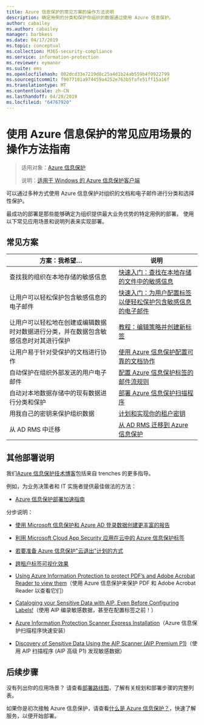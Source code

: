 ```yaml
---
title: Azure 信息保护的常见方案的操作方法说明
description: 确定用例的分类和保护你组织的数据通过使用 Azure 信息保护。
author: cabailey
ms.author: cabailey
manager: barbkess
ms.date: 04/17/2019
ms.topic: conceptual
ms.collection: M365-security-compliance
ms.service: information-protection
ms.reviewer: eymanor
ms.suite: ems
ms.openlocfilehash: 002dcd33e7219d8c25a4d1b24ab559b4f0922799
ms.sourcegitcommit: f9077101a974459a4252e763b5fafe51ff15a16f
ms.translationtype: MT
ms.contentlocale: zh-CN
ms.lasthandoff: 04/28/2019
ms.locfileid: "64767920"
---
```

# <a name="how-to-guides-for-common-scenarios-that-use-azure-information-protection"></a>使用 Azure 信息保护的常见应用场景的操作方法指南

>适用对象：[Azure 信息保护](https://azure.microsoft.com/pricing/details/information-protection)
>
> 说明：[适用于 Windows 的 Azure 信息保护客户端](faqs.md#whats-the-difference-between-the-azure-information-protection-client-and-the-azure-information-protection-unified-labeling-client)

可以通过多种方式使用 Azure 信息保护对组织的文档和电子邮件进行分类和选择性保护。 

最成功的部署是那些能够确定为组织提供最大业务优势的特定用例的部署。 使用以下常见应用场景和说明列表来实现部署。

## <a name="common-scenarios"></a>常见方案

|方案：我希望…|说明|
|----------------|---------------|
|查找我的组织在本地存储的敏感信息|[快速入门：查找在本地存储的文件中的敏感信息](quickstart-findsensitiveinfo.md)|
|让用户可以轻松保护包含敏感信息的电子邮件|[快速入门：为用户配置标签以便轻松保护包含敏感信息的电子邮件](quickstart-label-dnf-protectedemail.md)|
|让用户可以轻松地在创建或编辑数据时对数据进行分类，并在数据包含敏感信息时对其进行保护| [教程：编辑策略并创建新标签](infoprotect-quick-start-tutorial.md)|
|让用户易于针对受保护的文档进行协作|[使用 Azure 信息保护配置可靠的文档协作](secure-collaboration-documents.md)|
|自动保护在组织外部发送的用户电子邮件| [配置 Azure 信息保护标签的邮件流规则](configure-exo-rules.md)
|自动对本地数据存储中的现有数据进行分类和保护|[部署 Azure 信息保护扫描程序](deploy-aip-scanner.md)|
|用我自己的密钥来保护组织数据| [计划和实现你的租户密钥](plan-implement-tenant-key.md)|
|从 AD RMS 中迁移|[从 AD RMS 迁移到 Azure 信息保护](migrate-from-ad-rms-to-azure-rms.md)|

## <a name="additional-deployment-instructions"></a>其他部署说明

我们[Azure 信息保护技术博客](https://aka.ms/AIPblog)包括来自 trenches 的更多指导。

例如，为业务决策者和 IT 实施者提供最佳做法的方法：

- [Azure 信息保护部署加速指南](https://techcommunity.microsoft.com/t5/Azure-Information-Protection/Azure-Information-Protection-Deployment-Acceleration-Guide/ba-p/334423)

分步说明：

- [使用 Microsoft 信息保护和 Azure AD 登录数据创建更丰富的报告](https://techcommunity.microsoft.com/t5/Azure-Information-Protection/Create-richer-reports-with-Microsoft-Information-Protection-and/ba-p/392713)

- [利用 Microsoft Cloud App Security 应用在云中的 Azure 信息保护标签](https://techcommunity.microsoft.com/t5/Azure-Information-Protection/Leverage-Microsoft-Cloud-App-Security-to-apply-Azure-Information/ba-p/388638)

- [若要准备 Azure 信息保护"云退出"计划的方式](https://techcommunity.microsoft.com/t5/Azure-Information-Protection/How-to-prepare-an-Azure-Information-Protection-Cloud-Exit-plan/ba-p/382631)

- [跨租户标签可视化效果](https://techcommunity.microsoft.com/t5/Azure-Information-Protection/Cross-Tenant-Label-Visualization/ba-p/356588)

- [Using Azure Information Protection to protect PDF’s and Adobe Acrobat Reader to view them](https://techcommunity.microsoft.com/t5/Azure-Information-Protection/Using-Azure-Information-Protection-to-protect-PDF-s-and-Adobe/ba-p/282010)（使用 Azure 信息保护来保护 PDF 和 Adobe Acrobat Reader 以查看它们）

- [Cataloging your Sensitive Data with AIP, Even Before Configuring Labels!](https://techcommunity.microsoft.com/t5/Azure-Information-Protection/Cataloging-your-Sensitive-Data-with-AIP-Even-Before-Configuring/ba-p/267241)（使用 AIP 编录敏感数据，甚至在配置标签之前！）

- [Azure Information Protection Scanner Express Installation](https://techcommunity.microsoft.com/t5/Azure-Information-Protection/Azure-Information-Protection-Scanner-Express-Installation/ba-p/265424)（Azure 信息保护扫描程序快速安装）

- [Discovery of Sensitive Data Using the AIP Scanner (AIP Premium P1)](https://techcommunity.microsoft.com/t5/Azure-Information-Protection/Discovery-of-Sensitive-Data-Using-the-AIP-Scanner-AIP-Premium-P1/ba-p/252040)（使用 AIP 扫描程序 (AIP 高级 P1) 发现敏感数据）

## <a name="next-steps"></a>后续步骤

没有列出你的应用场景？ 请查看[部署路线图](deployment-roadmap.md)，了解有关规划和部署步骤的完整列表。

如果你是初次接触 Azure 信息保护，请查看[什么是 Azure 信息保护？](what-is-information-protection.md)，快速了解服务，以便开始部署。

